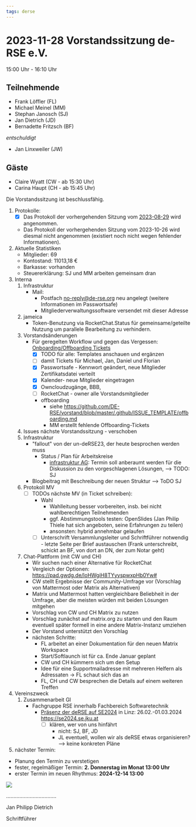 ```yaml
---
tags: derse
---
```

# 2023-11-28 Vorstandssitzung de-RSE e.V.

15:00 Uhr - 16:10 Uhr

## Teilnehmende

- Frank Löffler (FL)
- Michael Meinel (MM)
- Stephan Janosch (SJ)
- Jan Dietrich (JD)
- Bernadette Fritzsch (BF)

*entschuldigt*

- Jan Linxweiler (JW)

## Gäste

- Claire Wyatt (CW - ab 15:30 Uhr)
- Carina Haupt (CH - ab 15:45 Uhr)

Die Vorstandssitzung ist beschlussfähig.

1. Protokolle:
    - [x] Das Protokoll der vorhergehenden Sitzung vom [2023-08-29](https://github.com/DE-RSE/protokolle/blob/master/Vorstandssitzungen/Protokoll-Vorstand-deRSE-2023-08-29.md) wird angenommen.
    - Das Protokoll der vorhergehenden Sitzung vom 2023-10-26 wird diesmal nicht angenommen (existiert noch nicht wegen fehlender Informationen).
2. Aktuelle Statistiken
    - Mitglieder: 69
    - Kontostand: 11013,18 €
    - Barkasse: vorhanden
    - Steuererklärung: SJ und MM arbeiten gemeinsam dran
3. Interna
    1. Infrastruktur
        - Mail:
            - Postfach no-reply@de-rse.org neu angelegt (weitere Informationen im Passwortsafe)
            - Mitgliederverwaltungssoftware versendet mit dieser Adresse
    2. jameica
        - Token-Benutzung via RocketChat.Status für gemeinsame/geteilte Nutzung um parallele Bearbeitung zu verhindern.
    3. Vorstandsänderungen
        - Für geregelten Workflow und gegen das Vergessen: [Onboarding/Offboarding Tickets](https://github.com/DE-RSE/vorstand/tree/master/.github/ISSUE_TEMPLATE)
            - [x] TODO für alle: Templates anschauen und ergänzen
            - [ ] damit Tickets für Michael, Jan, Daniel und Florian
            - [x] Passwortsafe - Kennwort geändert, neue Mitglieder Zertifikatsdatei verteilt
            - [x] Kalender- neue Mitglieder eingetragen
            - [x] Owncloudzugänge, BBB, 
            - [ ] RocketChat - owner alle Vorstandsmitglieder
            - offboarding
                - siehe https://github.com/DE-RSE/vorstand/blob/master/.github/ISSUE_TEMPLATE/offboarding.md
                - MM erstellt fehlende Offboarding-Tickets
    4. Issues nächste Vorstandssitzung - verschoben
    5. Infrastruktur
	    - "fallout" von der un-deRSE23, der heute besprochen werden muss
	        - Status / Plan für Arbeitskreise
	            - [infrastruktur AG](https://github.com/DE-RSE/projekte/issues/15): Termin soll anberaumt werden für die Diskussion zu den vorgeschlagenen Lösungen, --> TODO: SJ
        - Blogbeitrag mit Beschreibung der neuen Struktur --> ToDO SJ
	6. Protokoll MV
	    - [ ] TODOs nächste MV (in Ticket schreiben):
	        - Wahl
	            - Wahlleitung besser vorbereiten, insb. bei nicht wahlberechtigen Teilnehmenden
				- ggf. Abstimmungstools testen: OpenSlides (Jan Philip Thiele hat sich angeboten, seine Erfahrungen zu teilen)
			    - ansonsten: hybrid annehmbar gelaufen
            - [ ] Unterschrift Versammlungsleiter und Schriftführer notwendig - letzte Seite per Brief austauschen (Frank unterschreibt, schickt an BF, von dort an DN, der zum Notar geht)
    7. Chat-Plattform (mit CW und CH)
        - Wir suchen nach einer Alternative für RocketChat
        - Vergleich der Optionen: https://pad.gwdg.de/loHWgiH8TYyyspwxpHb0Yw#  
        - CW stellt Ergebnisse der Community-Umfrage vor (Vorschlag von Mattermost oder Matrix als Alternativen)
        - Matrix und Mattermost hatten vergleichbare Beliebheit in der Umfrage, aber die meisten würden mit beiden Lösungen mitgehen
        - Vorschlag von CW und CH Matrix zu nutzen
        - Vorschlag zunächst auf matrix.org zu starten und den Raum eventuell später formell in eine andere Matrix-Instanz umziehen
        - Der Vorstand unterstützt den Vorschlag
        - nächsten Schritte:
            - FL arbeitet an einer Dokumentation für den neuen Matrix Workspace
            - Start/Softlaunch ist für ca. Ende Januar geplant
            - CW und CH kümmern sich um den Setup
            - Idee für eine Supportmailadresse mit mehreren Helfern als Adressaten -> FL schaut sich das an
            - FL, CH und CW besprechen die Details auf einem weiteren Treffen
4. Vereinszweck
    1. Zusammenarbeit GI
        - Fachgruppe RSE innerhalb Fachbereich Softwaretechnik
            - [Präsenz der deRSE auf SE2024](https://github.com/DE-RSE/projekte/issues/14) in Linz: 26.02.-01.03.2024 https://se2024.se.jku.at 
                - [ ] klären, wer von uns hinfährt 
                    - nicht: SJ, BF, JD
                    - JL eventuell, wollen wir als deRSE etwas organisieren? --> keine konkreten Pläne
5. nächster Termin: 
  - Planung den Termin zu verstetigen
  - fester, regelmäßiger Termin: **2. Donnerstag im Monat 13:00 Uhr**
  - erster Termin im neuen Rhythmus: **2024-12-14 13:00**


![](spacer.jpg)

..................................

Jan Philipp Dietrich

Schriftführer

 
